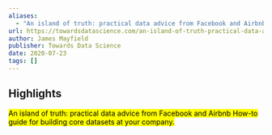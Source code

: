 ```yaml
---
aliases:
  - "An island of truth: practical data advice from Facebook and Airbnb"
url: https://towardsdatascience.com/an-island-of-truth-practical-data-advice-from-facebook-and-airbnb-a0d9c355e5a0
author: James Mayfield
publisher: Towards Data Science
date: 2020-07-23
tags: []
---
```


## Highlights
<mark>An island of truth: practical data advice from Facebook and Airbnb How-to guide for building core datasets at your company.</mark>

